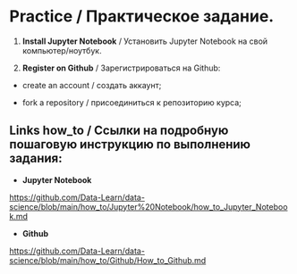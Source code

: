 # Practice / Практическое задание.

 1. **Install Jupyter Notebook** / Установить Jupyter Notebook на свой компьютер/ноутбук.

 2. **Register on Github** / Зарегистрироваться  на  Github:

- create an account / создать аккаунт;

- fork a repository / присоединиться к репозиторию курса;


## Links how_to / Ссылки на подробную пошаговую инструкцию по выполнению задания:

- **Jupyter Notebook**

https://github.com/Data-Learn/data-science/blob/main/how_to/Jupyter%20Notebook/how_to_Jupyter_Notebook.md

- **Github**

https://github.com/Data-Learn/data-science/blob/main/how_to/Github/How_to_Github.md
